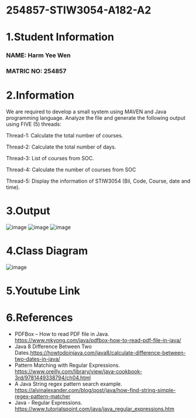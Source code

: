 # 254857-STIW3054-A182-A2

# 1.Student Information
### NAME: Harm Yee Wen
### MATRIC NO: 254857

# 2.Information
We are required to develop a small system using MAVEN and Java programming language. Analyze the file and generate the following output using FIVE (5) threads:

Thread-1: Calculate the total number of courses.

Thread-2: Calculate the total number of days.

Thread-3: List of courses from SOC.

Thread-4: Calculate the number of courses from SOC

Thread-5: Display the information of STIW3054 (Bil, Code, Course, date and time).

# 3.Output
![image](https://user-images.githubusercontent.com/43850170/55508030-944c9300-568b-11e9-86e4-9448cce03264.png)
![image](https://user-images.githubusercontent.com/43850170/55508138-cfe75d00-568b-11e9-8654-eb2759c9cd31.png)
![image](https://user-images.githubusercontent.com/43850170/55508285-26549b80-568c-11e9-9eae-39bb2a6cce94.png)

#  4.Class Diagram
![image](https://user-images.githubusercontent.com/43850170/55509136-032aeb80-568e-11e9-8367-07f8a22f979e.png)
# 5.Youtube Link

# 6.References
- PDFBox – How to read PDF file in Java. https://www.mkyong.com/java/pdfbox-how-to-read-pdf-file-in-java/
- Java 8 Difference Between Two Dates.https://howtodoinjava.com/java8/calculate-difference-between-two-dates-in-java/
- Pattern Matching with Regular Expressions. https://www.oreilly.com/library/view/java-cookbook-3rd/9781449338794/ch04.html
- A Java String regex pattern search example. https://alvinalexander.com/blog/post/java/how-find-string-simple-regex-pattern-matcher
- Java - Regular Expressions. https://www.tutorialspoint.com/java/java_regular_expressions.htm
